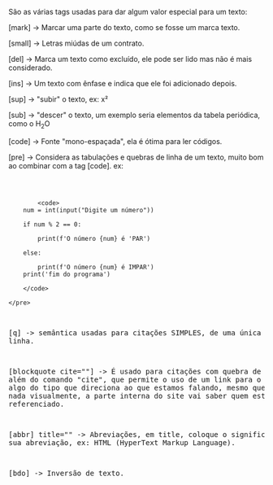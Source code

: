 
São as várias tags usadas para dar algum valor especial para um texto:

[mark] -> Marcar uma parte do texto, como se fosse um marca texto.

[small] -> Letras miúdas de um contrato.

[del] -> Marca um texto como excluído, ele pode ser lido mas não é mais considerado.

[ins] -> Um texto com ênfase e indica que ele foi adicionado depois.

[sup] -> "subir" o texto, ex: x²

[sub] -> "descer" o texto, um exemplo seria elementos da tabela periódica, como o H<sub>2</sub>O

[code] -> Fonte "mono-espaçada", ela é ótima para ler códigos.

[pre] -> Considera as tabulações e quebras de linha de um texto, muito bom ao combinar com a tag [code].
ex:
	<pre>

			<code>
		num = int(input("Digite um número"))
	
		if num % 2 == 0:
	
			print(f'O número {num} é 'PAR')
	
		else:
	
			print(f'O número {num} é IMPAR')
		print('fim do programa')

		</code>

	</pre>


[q] -> semântica usadas para citações SIMPLES, de uma única linha.

[blockquote cite=""] -> É usado para citações com quebra de linha, além do comando "cite", que permite o uso de um link para o livro ou algo do tipo que direciona ao que estamos falando, mesmo que não mude nada visualmente, a parte interna do site vai saber quem está sendo referenciado.

[abbr] title="" -> Abreviações, em title, coloque o significado de sua abreviação, ex: HTML (HyperText Markup Language).

[bdo] -> Inversão de texto.